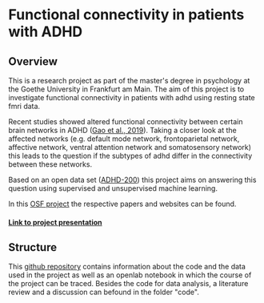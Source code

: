 # Functional connectivity in patients with ADHD

## Overview

This is a research project as part of the master's degree in psychology at the Goethe University in Frankfurt am Main. 
The aim of this project is to investigate functional connectivity in patients with adhd using resting state fmri data.

Recent studies showed altered functional connectivity between certain brain networks in ADHD ([Gao et al., 2019](https://www.cambridge.org/core/journals/psychological-medicine/article/abs/impairments-of-largescale-functional-networks-in-attentiondeficithyperactivity-disorder-a-metaanalysis-of-restingstate-functional-connectivity/ED6EE39749D1CA6CA4DEF639C00711D2)). Taking a closer look at the affected networks (e.g. default mode network, frontoparietal network, affective network, ventral attention network and somatosensory network) this leads to the question if the subtypes of adhd differ in the connectivity between these networks.

Based on an open data set ([ADHD-200](http://fcon_1000.projects.nitrc.org/indi/adhd200/)) this project aims on answering this question using supervised and unsupervised machine learning.

In this [OSF project](https://osf.io/4ez8h/) the respective papers and websites can be found.

#### [Link to project presentation](https://docs.google.com/presentation/d/1UJh4XY4eKIXit-_BGjx1UasjU_EtFTyh/edit?usp=sharing&ouid=109631268300274874568&rtpof=true&sd=true)

## Structure

This [github repository](https://github.com/nwiltberg/project_msc05) contains information about the code and the data used in the project as well as an openlab notebook in which the course of the project can be traced.
Besides the code for data analysis, a literature review and a discussion can befound in the folder "code".




